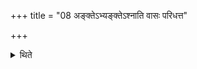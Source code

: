 +++
title = "08 अङ्क्तेऽभ्यङ्क्तेऽश्नाति वासः परिधत्त"

+++

<details><summary>थिते</summary>

8. According to some ritualists this is the order: he anoints (the eyes), then he anoints(the body), then he eats, (and then) wears the garment.  
</details>
